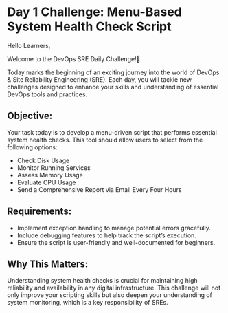 # Day 1 Challenge: Menu-Based System Health Check Script

Hello Learners,

Welcome to the DevOps SRE Daily Challenge!🎉 

Today marks the beginning of an exciting journey into the world of DevOps & Site Reliability Engineering (SRE). Each day, you will tackle new challenges designed to enhance your skills and understanding of essential DevOps tools and practices.



## Objective:
Your task today is to develop a menu-driven script that performs essential system health checks. This tool should allow users to select from the following options:

- Check Disk Usage
- Monitor Running Services
- Assess Memory Usage
- Evaluate CPU Usage
- Send a Comprehensive Report via Email Every Four Hours


## Requirements:
- Implement exception handling to manage potential errors gracefully.
- Include debugging features to help track the script’s execution.
- Ensure the script is user-friendly and well-documented for beginners.


## Why This Matters:
Understanding system health checks is crucial for maintaining high reliability and availability in any digital infrastructure. This challenge will not only improve your scripting skills but also deepen your understanding of system monitoring, which is a key responsibility of SREs.


